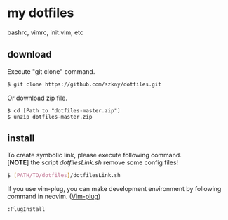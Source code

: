 # my dotfiles
bashrc, vimrc, init.vim, etc  

## download  

Execute "git clone" command.  

```bash
$ git clone https://github.com/szkny/dotfiles.git
```

Or download zip file.  

```bash:bash
$ cd [Path to "dotfiles-master.zip"]
$ unzip dotfiles-master.zip
```

## install  

To create symbolic link, please execute following command.  
[**NOTE**] the script *dotfilesLink.sh* remove some config files!  

```bash
$ [PATH/TO/dotfiles]/dotfilesLink.sh
```

If you use vim-plug, you can make development environment by following command in neovim.
([Vim-plug](https://github.com/junegunn/vim-plug))
```
:PlugInstall
```
